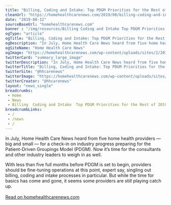 ```yaml
--- 
title: "Billing, Coding and Intake: Top PDGM Priorities for the Rest of 2019"
cleanUrl: "https://homehealthcarenews.com/2019/08/billing-coding-and-intake-top-pdgm-priorities-for-the-rest-of-2019/"
date: "2019-08-12"
sourceBaseUrl: "homehealthcarenews.com"
banner : "/img/resources/Billing Coding and Intake Top PDGM Priorities for the Rest of 2019.png"
ogType: "article"
ogTitle: "Billing, Coding and Intake: Top PDGM Priorities for the Rest of 2019 - Home Health Care News"
ogDescription: "In July, Home Health Care News heard from five home health providers  big and small  for a check-in on industry progress preparing for the Patient-Driven Groupings Model (PDGM). Now its time for the consultants and other industry leaders to weigh in as well. With less than five full months before PDGM is set "
ogSiteName: "Home Health Care News"
ogImage: "https://homehealthcarenews.com/wp-content/uploads/sites/2/2019/08/checklist-2077022_1920.jpg"
twitterCard: "summary_large_image"
twitterDescription: "In July, Home Health Care News heard from five home health providers  big and small  for a check-in on industry progress preparing for the Patient-Driven Groupings Model (PDGM). Now its time for the consultants and other industry leaders to weigh in as well. With less than five full months before PDGM is set []"
twitterTitle: "Billing, Coding and Intake: Top PDGM Priorities for the Rest of 2019 - Home Health Care News"
twitterSite: "@hhcarenews"
twitterImage: "https://homehealthcarenews.com/wp-content/uploads/sites/2/2019/08/checklist-2077022_1920.jpg"
twitterCreator: "@hhcarenews"
layout: "news_single"
breadcrumbs:
 - Home
 - News
 - Billing  Coding and Intake  Top PDGM Priorities for the Rest of 2019
breadcrumbLinks:
 - / 
 - /news
 - / 
---
```

<p>In July, Home Health Care News heard from five home health providers — big and small — for a check-in on industry progress preparing for the Patient-Driven Groupings Model (PDGM). Now it’s time for the consultants and other industry leaders to weigh in as well.</p><p>With less than five full months before PDGM is set to begin, providers should be fine-tuning operations at this point, expert say, singling out billing, coding and intake processes in particular. But while the time for basics has come and gone, it seems some providers are still playing catch up.<br><br><a href="https://homehealthcarenews.com/2019/08/billing-coding-and-intake-top-pdgm-priorities-for-the-rest-of-2019/">Read on homehealthcarenews.com</a></p>
